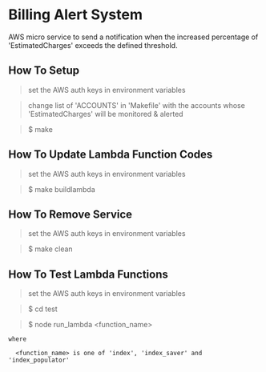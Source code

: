 
# Billing Alert System

AWS micro service to send a notification when the increased percentage of 'EstimatedCharges' exceeds the defined threshold.


## How To Setup

  > set the AWS auth keys in environment variables

  > change list of 'ACCOUNTS' in 'Makefile' with the accounts whose 'EstimatedCharges' will be monitored & alerted

  > $ make


## How To Update Lambda Function Codes

  > set the AWS auth keys in environment variables

  > $ make buildlambda


## How To Remove Service

  > set the AWS auth keys in environment variables

  > $ make clean


## How To Test Lambda Functions

  > set the AWS auth keys in environment variables

  > $ cd test

  > $ node run_lambda \<function_name\>

    where

      <function_name> is one of 'index', 'index_saver' and 'index_populator'

